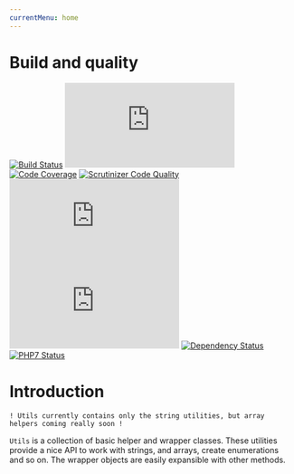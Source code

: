 ```yaml
---
currentMenu: home
---
```


# Build and quality

[![Build Status](http://ci.zolli.hu/buildStatus/icon?job=Utils)](http://ci.zolli.hu/job/Utils/)
[![Build Stability](http://status.buildr-framework.io/buildstatus/status_modules.php?jobName=Utils&type=stability)](http://ci.zolli.hu/job/Utils/)
[![Code Coverage](https://scrutinizer-ci.com/g/BuildrPHP/Utils/badges/coverage.png?b=master)](https://scrutinizer-ci.com/g/BuildrPHP/Utils/?branch=master)
[![Scrutinizer Code Quality](https://scrutinizer-ci.com/g/BuildrPHP/Utils/badges/quality-score.png?b=master)](https://scrutinizer-ci.com/g/BuildrPHP/Utils/?branch=master)
[![Test Results](http://status.buildr-framework.io/buildstatus/status_modules.php?jobName=Utils&type=tests)](http://ci.zolli.hu/job/Utils/)
[![CRAP Report](http://status.buildr-framework.io/buildstatus/status_modules.php?jobName=Utils&type=crap)](http://ci.zolli.hu/job/Utils/)
[![Dependency Status](https://www.versioneye.com/user/projects/5705167bfcd19a00415b048a/badge.svg?style=flat)](https://www.versioneye.com/user/projects/5705167bfcd19a00415b048a)
[![PHP7 Status](https://img.shields.io/badge/PHP7-tested-8892BF.svg)](https://github.com/BuildrPHP/Test-Tools)

# Introduction

```
! Utils currently contains only the string utilities, but array helpers coming really soon !
```

`Utils` is a collection of basic helper and wrapper classes. These utilities provide a nice API
to work with strings, and arrays, create enumerations and so on. The wrapper objects are easily expansible with other methods.
